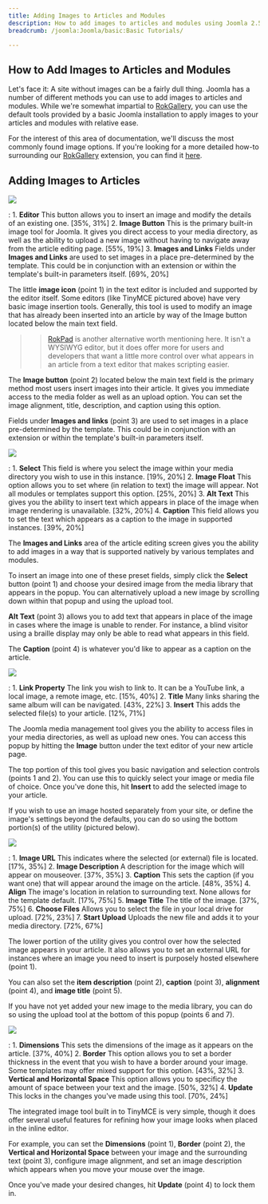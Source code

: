 ```yaml
---
title: Adding Images to Articles and Modules
description: How to add images to articles and modules using Joomla 2.5 and 3.x.
breadcrumb: /joomla:Joomla/basic:Basic Tutorials/

---
```


How to Add Images to Articles and Modules
---------
Let's face it: A site without images can be a fairly dull thing. Joomla has a number of different methods you can use to add images to articles and modules. While we're somewhat impartial to [RokGallery][rokgallery], you can use the default tools provided by a basic Joomla installation to apply images to your articles and modules with relative ease.

For the interest of this area of documentation, we'll discuss the most commonly found image options. If you're looking for a more detailed how-to surrounding our [RokGallery][rokgallery] extension, you can find it [here][rokgallery].

Adding Images to Articles
---------
![][add_image_1]

:   1. **Editor** This button allows you to insert an image and modify the details of an existing one. [35%, 31%]
    2. **Image Button** This is the primary built-in image tool for Joomla. It gives you direct access to your media directory, as well as the ability to upload a new image without having to navigate away from the article editing page. [55%, 19%]
    3. **Images and Links** Fields under **Images and Links** are used to set images in a place pre-determined by the template. This could be in conjunction with an extension or within the template's built-in parameters itself. [69%, 20%]

The little **image icon** (point 1) in the text editor is included and supported by the editor itself. Some editors (like TinyMCE pictured above) have very basic image insertion tools. Generally, this tool is used to modify an image that has already been inserted into an article by way of the Image button located below the main text field. 

>> [RokPad][rokpad] is another alternative worth mentioning here. It isn't a WYSIWYG editor, but it does offer more for users and developers that want a little more control over what appears in an article from a text editor that makes scripting easier.

The **Image button** (point 2) located below the main text field is the primary method most users insert images into their article. It gives you immediate access to the media folder as well as an upload option. You can set the image alignment, title, description, and caption using this option.

Fields under **Images and links** (point 3) are used to set images in a place pre-determined by the template. This could be in conjunction with an extension or within the template's built-in parameters itself.

![][add_image_2]

:   1. **Select** This field is where you select the image within your media directory you wish to use in this instance. [19%, 20%]
    2. **Image Float** This option allows you to set where (in relation to text) the image will appear. Not all modules or templates support this option. [25%, 20%]
    3. **Alt Text** This gives you the ability to insert text which appears in place of the image when image rendering is unavailable. [32%, 20%]
    4. **Caption** This field allows you to set the text which appears as a caption to the image in supported instances. [39%, 20%]

The **Images and Links** area of the article editing screen gives you the ability to add images in a way that is supported natively by various templates and modules. 

To insert an image into one of these preset fields, simply click the **Select** button (point 1) and choose your desired image from the media library that appears in the popup. You can alternatively upload a new image by scrolling down within that popup and using the upload tool.

**Alt Text** (point 3) allows you to add text that appears in place of the image in cases where the image is unable to render. For instance, a blind visitor using a braille display may only be able to read what appears in this field.

The **Caption** (point 4) is whatever you'd like to appear as a caption on the article.

![][add_image_3]

:   1. **Link Property** The link you wish to link to. It can be a YouTube link, a local image, a remote image, etc. [15%, 40%]
    2. **Title** Many links sharing the same album will can be navigated. [43%, 22%]
    3. **Insert** This adds the selected file(s) to your article. [12%, 71%]

The Joomla media management tool gives you the ability to access files in your media directories, as well as upload new ones. You can access this popup by hitting the **Image** button under the text editor of your new article page.

The top portion of this tool gives you basic navigation and selection controls (points 1 and 2). You can use this to quickly select your image or media file of choice. Once you've done this, hit **Insert** to add the selected image to your article.

If you wish to use an image hosted separately from your site, or define the image's settings beyond the defaults, you can do so using the bottom portion(s) of the utility (pictured below).

![][add_image_4]

:   1. **Image URL** This indicates where the selected (or external) file is located. [17%, 35%]
    2. **Image Description** A description for the image which will appear on mouseover. [37%, 35%]
    3. **Caption** This sets the caption (if you want one) that will appear around the image on the article. [48%, 35%]
    4. **Align** The image's location in relation to surrounding text. None allows for the template default. [17%, 75%]
    5. **Image Title**  The title of the image. [37%, 75%]
    6. **Choose Files** Allows you to select the file in your local drive for upload. [72%, 23%]
    7. **Start Upload** Uploads the new file and adds it to your media directory. [72%, 67%]

The lower portion of the utility gives you control over how the selected image appears in your article. It also allows you to set an external URL for instances where an image you need to insert is purposely hosted elsewhere (point 1). 

You can also set the **item description** (point 2), **caption** (point 3), **alignment** (point 4), and **image title** (point 5).

If you have not yet added your new image to the media library, you can do so using the upload tool at the bottom of this popup (points 6 and 7).

![][add_image_5]

:   1. **Dimensions** This sets the dimensions of the image as it appears on the article. [37%, 40%]
    2. **Border** This option allows you to set a border thickness in the event that you wish to have a border around your image. Some templates may offer mixed support for this option. [43%, 32%]
    3. **Vertical and Horizontal Space** This option allows you to specificy the amount of space between your text and the image. [50%, 32%]
    4. **Update** This locks in the changes you've made using this tool. [70%, 24%]

The integrated image tool built in to TinyMCE is very simple, though it does offer several useful features for refining how your image looks when placed in the inline editor.

For example, you can set the **Dimensions** (point 1), **Border** (point 2), the **Vertical and Horizontal Space** between your image and the surrounding text (point 3), configure image alignment, and set an image description which appears when you move your mouse over the image.

Once you've made your desired changes, hit **Update** (point 4) to lock them in.

[add_image_1]: assets/add_image_1.jpeg
[add_image_2]: assets/add_image_2.jpeg
[add_image_3]: assets/add_image_3.jpeg
[add_image_4]: assets/add_image_4.jpeg
[add_image_5]: assets/add_image_5.jpeg
[rokgallery]: ../extensions/rokgallery/
[rokpad]: http://www.rockettheme.com/extensions-joomla/rokpad
